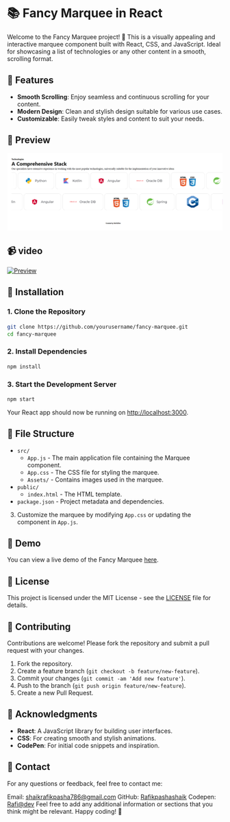 
# 📚 Fancy Marquee in React

Welcome to the Fancy Marquee project! 🎉 This is a visually appealing and interactive marquee component built with React, CSS, and JavaScript. Ideal for showcasing a list of technologies or any other content in a smooth, scrolling format.

## 🚀 Features

- **Smooth Scrolling**: Enjoy seamless and continuous scrolling for your content.
- **Modern Design**: Clean and stylish design suitable for various use cases.
- **Customizable**: Easily tweak styles and content to suit your needs.

## 📸 Preview

![Preview](https://github.com/Rafikpashashaik/Marque-react/blob/edf7d4710468194f49bb74f7e4735a5eff7e8555/Demo-png.png)  



## 📹 video
[![Preview](https://github.com/Rafikpashashaik/Marque-react/blob/main/assets/video-thumbnail.png)](https://github.com/Rafikpashashaik/Marque-react/blob/main/demo.mp4)



## 🔧 Installation

### 1. Clone the Repository

```bash
git clone https://github.com/yourusername/fancy-marquee.git
cd fancy-marquee
```

### 2. Install Dependencies

```bash
npm install
```

### 3. Start the Development Server

```bash
npm start
```

Your React app should now be running on [http://localhost:3000](http://localhost:3000).

## 📂 File Structure

- `src/`
  - `App.js` - The main application file containing the Marquee component.
  - `App.css` - The CSS file for styling the marquee.
  - `Assets/` - Contains images used in the marquee.
- `public/`
  - `index.html` - The HTML template.
- `package.json` - Project metadata and dependencies.


3. Customize the marquee by modifying `App.css` or updating the component in `App.js`.

## 🌟 Demo

You can view a live demo of the Fancy Marquee [here](https://codepen.io/Rafael-007/details/vYqvBJJ).  


## 📄 License

This project is licensed under the MIT License - see the [LICENSE](LICENSE) file for details.

## 🤝 Contributing

Contributions are welcome! Please fork the repository and submit a pull request with your changes.

1. Fork the repository.
2. Create a feature branch (`git checkout -b feature/new-feature`).
3. Commit your changes (`git commit -am 'Add new feature'`).
4. Push to the branch (`git push origin feature/new-feature`).
5. Create a new Pull Request.

## 🙌 Acknowledgments

- **React**: A JavaScript library for building user interfaces.
- **CSS**: For creating smooth and stylish animations.
- **CodePen**: For initial code snippets and inspiration.


## 📧 Contact

For any questions or feedback, feel free to contact me:

Email: shaikrafikpasha786@gmail.com
GitHub: [Rafikpashashaik](https://github.com/Rafikpashashaik)
Codepen: [Rafi@dev](https://codepen.io/Rafael-007)
Feel free to add any additional information or sections that you think might be relevant. Happy coding! 🎨
